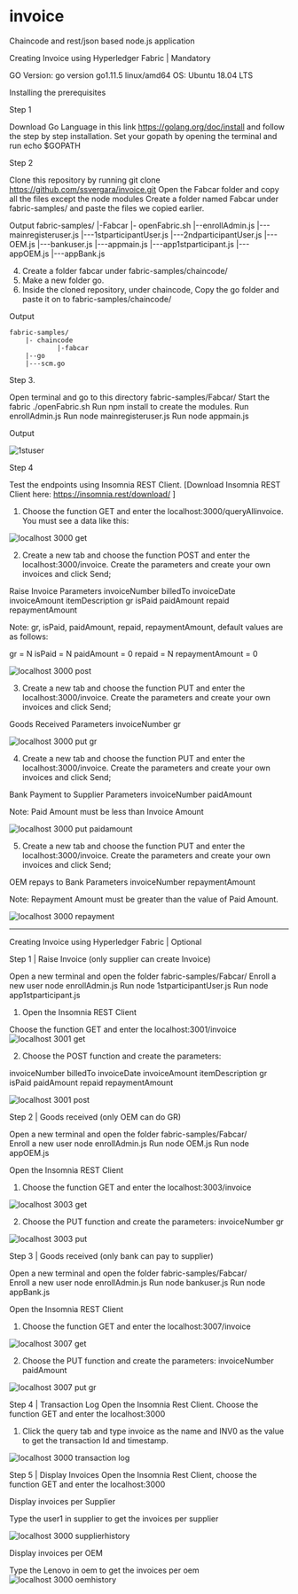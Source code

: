 # invoice
Chaincode and rest/json based node.js application


Creating Invoice using Hyperledger Fabric | Mandatory


GO Version: go version go1.11.5 linux/amd64
OS: Ubuntu 18.04 LTS

Installing the prerequisites

Step 1

Download Go Language in this link https://golang.org/doc/install  and follow the step by step installation.
Set your gopath by opening the terminal and run echo $GOPATH

Step 2

Clone this repository by running 
git clone https://github.com/ssvergara/invoice.git
Open the Fabcar folder and copy all the files except the node modules
Create a folder named Fabcar under fabric-samples/  and paste the files we copied earlier.


Output
	fabric-samples/
                |-Fabcar
		|- openFabric.sh
		|--enrollAdmin.js
		|---mainregisteruser.js
		|---1stparticipantUser.js
		|---2ndparticipantUser.js
		|--- OEM.js
		|---bankuser.js
		|---appmain.js
		|---app1stparticipant.js
		|---appOEM.js
		|---appBank.js

4. Create a folder fabcar under fabric-samples/chaincode/
5. Make a new folder go.
6. Inside the cloned repository, under chaincode, Copy the go folder and paste it on to fabric-samples/chaincode/


Output

	fabric-samples/
		|- chaincode
                |-fabcar
		|--go
		|---scm.go





Step 3.

Open terminal and go to this directory fabric-samples/Fabcar/
Start the fabric  ./openFabric.sh
Run npm install to create the modules.
Run enrollAdmin.js
Run node mainregisteruser.js
Run node appmain.js

Output 

![1stuser](https://user-images.githubusercontent.com/44419783/52931276-c37e9d80-3386-11e9-9127-95bd74bb7023.PNG)







Step 4 

Test the endpoints using Insomnia REST Client. [Download Insomnia REST Client here: https://insomnia.rest/download/ ]

1. Choose the function GET and enter the localhost:3000/queryAllinvoice. You must see a data like this:

![localhost 3000 get](https://user-images.githubusercontent.com/44419783/52931313-e7da7a00-3386-11e9-9b66-c05e2dce7cfa.PNG)






2. Create a new tab and choose the function POST and enter the localhost:3000/invoice. Create the parameters and create your own invoices and click Send;

Raise Invoice
Parameters
invoiceNumber
billedTo
invoiceDate
invoiceAmount
itemDescription
gr
isPaid
paidAmount
repaid
repaymentAmount

Note: gr, isPaid, paidAmount, repaid, repaymentAmount, default values are as follows:

gr = N
isPaid = N
paidAmount = 0
repaid = N
repaymentAmount = 0

![localhost 3000 post](https://user-images.githubusercontent.com/44419783/52931354-0476b200-3387-11e9-89ef-7c627550a0f8.PNG)




3. Create a new tab and choose the function PUT and enter the localhost:3000/invoice. Create the parameters and create your own invoices and click Send;


Goods Received
Parameters
invoiceNumber
gr

![localhost 3000 put gr](https://user-images.githubusercontent.com/44419783/52931390-1a847280-3387-11e9-9394-935530067b0c.PNG)



4. Create a new tab and choose the function PUT and enter the localhost:3000/invoice. Create the parameters and create your own invoices and click Send;


Bank Payment to Supplier
Parameters
invoiceNumber
paidAmount

Note: Paid Amount must be less than Invoice Amount

![localhost 3000 put paidamount](https://user-images.githubusercontent.com/44419783/52931435-4b64a780-3387-11e9-9402-cebc7c661b84.PNG)


5. Create a new tab and choose the function PUT and enter the localhost:3000/invoice. Create the parameters and create your own invoices and click Send;

OEM repays to Bank
Parameters
invoiceNumber
repaymentAmount

Note: Repayment Amount must be greater than the value of Paid Amount.

![localhost 3000 repayment](https://user-images.githubusercontent.com/44419783/52931484-79e28280-3387-11e9-94e9-2265817016f5.PNG)



------------------------------------------------------------------------------------------------------------

Creating Invoice using Hyperledger Fabric | Optional 


Step 1 | Raise Invoice (only supplier can create Invoice)


Open a new terminal and open the folder fabric-samples/Fabcar/ 
Enroll a new user node enrollAdmin.js 
Run node 1stparticipantUser.js
Run node app1stparticipant.js

1. Open the Insomnia REST Client 

Choose the function GET and enter the localhost:3001/invoice 
![localhost 3001 get](https://user-images.githubusercontent.com/44419783/52931516-a26a7c80-3387-11e9-9675-a0b4cf411bb2.PNG)


2. Choose the POST function and create the parameters:

invoiceNumber
billedTo
invoiceDate
invoiceAmount
itemDescription
gr
isPaid
paidAmount
repaid
repaymentAmount

![localhost 3001 post](https://user-images.githubusercontent.com/44419783/52931540-b615e300-3387-11e9-8947-6df65e108965.PNG)

Step 2 | Goods received (only OEM can do GR) 

Open a new terminal and open the folder fabric-samples/Fabcar/  
Enroll a new user node enrollAdmin.js 
Run node OEM.js
Run node appOEM.js

Open the Insomnia REST Client 

1. Choose the function GET and enter the localhost:3003/invoice 

![localhost 3003 get](https://user-images.githubusercontent.com/44419783/52931582-e2316400-3387-11e9-87fa-0c2df9fa9792.PNG)



2. Choose the PUT function and create the parameters:
invoiceNumber
gr

![localhost 3003 put](https://user-images.githubusercontent.com/44419783/52931622-f9705180-3387-11e9-84c2-ee08972dcd89.PNG)




Step 3  | Goods received (only bank can pay to supplier) 

Open a new terminal and open the folder fabric-samples/Fabcar/  
Enroll a new user node enrollAdmin.js 
Run node bankuser.js
Run node appBank.js


Open the Insomnia REST Client 

1. Choose the function GET and enter the localhost:3007/invoice 

![localhost 3007 get](https://user-images.githubusercontent.com/44419783/52931645-14db5c80-3388-11e9-80de-62731a71f132.PNG)


2. Choose the PUT function and create the parameters:
invoiceNumber
paidAmount

![localhost 3007 put gr](https://user-images.githubusercontent.com/44419783/52931683-30466780-3388-11e9-8e5e-528d00877630.PNG)


Step 4 | Transaction Log
Open the Insomnia Rest Client. Choose the function GET and enter the localhost:3000

1. Click the query tab and type invoice as the name and INV0 as the value to get the transaction Id and timestamp.

![localhost 3000 transaction log](https://user-images.githubusercontent.com/44419783/52931713-4d7b3600-3388-11e9-8bbe-ad4f5adca356.PNG)

Step 5 | Display Invoices
Open the Insomnia Rest Client, choose the function GET and enter the localhost:3000

Display invoices per Supplier

Type the user1 in supplier to get the invoices per supplier

![localhost 3000 supplierhistory](https://user-images.githubusercontent.com/44419783/52931745-77ccf380-3388-11e9-8982-b767d1706e6b.PNG)



Display invoices per OEM

Type the Lenovo in oem to get the invoices per oem
![localhost 3000 oemhistory](https://user-images.githubusercontent.com/44419783/52931784-97fcb280-3388-11e9-9607-9d02edc767cd.PNG)

